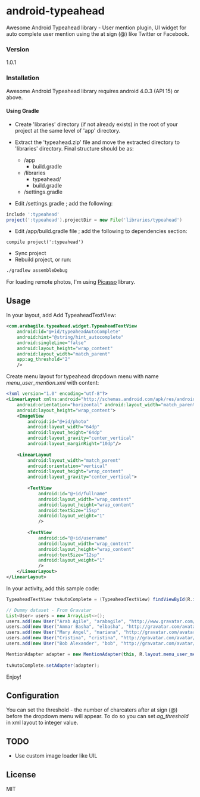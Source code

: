 # android-typeahead
Awesome Android Typeahead library - User mention plugin, UI widget for auto complete user mention using the at sign (@) like Twitter or Facebook.

### Version
1.0.1

### Installation
Awesome Android Typeahead library requires android 4.0.3 (API 15) or above.

#### Using Gradle
- Create 'libraries' directory (if not already exists) in the root of your project at the same level of 'app' directory.
- Extract the 'typeahead.zip' file and move the extracted directory to 'libraries' directory.
Final structure should be as:
  - /app
    - build.gradle
  - /libraries
    - typeahead/
    - build.gradle
  - /settings.gradle

- Edit /settings.gradle ; add the following:
```groovy
include ':typeahead'
project(':typeahead').projectDir = new File('libraries/typeahead')
```
- Edit /app/build.gradle file ; add the following to dependencies section:
```
compile project(':typeahead')
```
- Sync project
- Rebuild project, or run:
```sh
./gradlew assembleDebug
```

For loading remote photos, I'm using [Picasso] library.

## Usage
In your layout, add Add TypeaheadTextView:
```xml
<com.arabagile.typeahead.widget.TypeaheadTextView
    android:id="@+id/typeaheadAutoComplete"
    android:hint="@string/hint_autocomplete"
    android:singleLine="false"
    android:layout_height="wrap_content"
    android:layout_width="match_parent"
    app:ag_threshold="2"
    />
```

Create menu layout for typeahead dropdown menu with name *menu_user_mention.xml* with content:
```xml
<?xml version="1.0" encoding="utf-8"?>
<LinearLayout xmlns:android="http://schemas.android.com/apk/res/android"
    android:orientation="horizontal" android:layout_width="match_parent"
    android:layout_height="wrap_content">
    <ImageView
        android:id="@+id/photo"
        android:layout_width="64dp"
        android:layout_height="64dp"
        android:layout_gravity="center_vertical"
        android:layout_marginRight="10dp"/>
 
    <LinearLayout
        android:layout_width="match_parent"
        android:orientation="vertical"
        android:layout_height="wrap_content"
        android:layout_gravity="center_vertical">
 
        <TextView
            android:id="@+id/fullname"
            android:layout_width="wrap_content"
            android:layout_height="wrap_content"
            android:textSize="15sp"
            android:layout_weight="1"
            />
 
        <TextView
            android:id="@+id/username"
            android:layout_width="wrap_content"
            android:layout_height="wrap_content"
            android:textSize="12sp"
            android:layout_weight="1"
            />
    </LinearLayout>
</LinearLayout>
```

In your activity, add this sample code:
```java
TypeaheadTextView tvAutoComplete = (TypeaheadTextView) findViewById(R.id.typeaheadAutoComplete);

// Dummy dataset - From Gravatar
List<User> users = new ArrayList<>();
users.add(new User("Arab Agile", "arabagile", "http://www.gravatar.com/avatar/fc58e5bfbdf68ae2d7cc0b145cd27794?s=64"));
users.add(new User("Ammar Basha", "elbasha", "http://gravatar.com/avatar/73883b3fe159213faa5c80e7b5f33ef8?s=65"));
users.add(new User("Mary Angel", "mariana", "http://gravatar.com/avatar/38bc81642c20ff6181f3b39d91829ef8?s=64"));
users.add(new User("Cristina", "cristina", "http://gravatar.com/avatar/55abbae35d82f050bc482aa5b457ce28?s=64"));
users.add(new User("Bob Alexander", "bob", "http://gravatar.com/avatar/d6924c79ed9ba7fdc49c1b591a051c2f?s=64"));

MentionAdapter adapter = new MentionAdapter(this, R.layout.menu_user_mention, users);
 
tvAutoComplete.setAdapter(adapter);
```
Enjoy!

## Configuration
You can set the threshold - the number of charcaters after at sign (@) before the dropdown menu will appear. To do so you can set *ag_threshold* in xml layout to integer value.

## TODO
- Use custom image loader like UIL
 

## License

MIT

[Picasso]:http://square.github.io/picasso/
